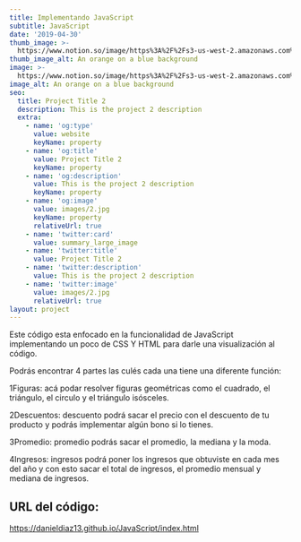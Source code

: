 ```yaml
---
title: Implementando JavaScript
subtitle: JavaScript
date: '2019-04-30'
thumb_image: >-
  https://www.notion.so/image/https%3A%2F%2Fs3-us-west-2.amazonaws.com%2Fsecure.notion-static.com%2F7d6a9cb3-920e-4806-b5e7-54536d772d11%2FCaptura_de_pantalla_2021-08-13_134910.png?id=24ec59c2-68e4-4343-ae61-a7c29f8d2963&table=block&spaceId=13328bea-cc89-4468-bfca-ebe605b88e65&width=1850&userId=514977c9-36d0-4e2d-886a-4c4d0a56974e&cache=v2
thumb_image_alt: An orange on a blue background
image: >-
  https://www.notion.so/image/https%3A%2F%2Fs3-us-west-2.amazonaws.com%2Fsecure.notion-static.com%2F79d9be1c-d306-40a7-b550-ec1353631d28%2FCaptura_de_pantalla_2021-08-13_134811.png?id=10a42be9-d4f3-4109-a6b3-beae862f489f&table=block&spaceId=13328bea-cc89-4468-bfca-ebe605b88e65&width=2470&userId=514977c9-36d0-4e2d-886a-4c4d0a56974e&cache=v2
image_alt: An orange on a blue background
seo:
  title: Project Title 2
  description: This is the project 2 description
  extra:
    - name: 'og:type'
      value: website
      keyName: property
    - name: 'og:title'
      value: Project Title 2
      keyName: property
    - name: 'og:description'
      value: This is the project 2 description
      keyName: property
    - name: 'og:image'
      value: images/2.jpg
      keyName: property
      relativeUrl: true
    - name: 'twitter:card'
      value: summary_large_image
    - name: 'twitter:title'
      value: Project Title 2
    - name: 'twitter:description'
      value: This is the project 2 description
    - name: 'twitter:image'
      value: images/2.jpg
      relativeUrl: true
layout: project
---
```

Este código esta enfocado en la funcionalidad de JavaScript implementando un poco de CSS Y HTML para darle una visualización al código.

Podrás encontrar 4 partes las culés cada una tiene una diferente función:

1Figuras: acá podar resolver figuras geométricas como el cuadrado, el triángulo, el circulo y el triángulo isósceles.

2Descuentos: descuento podrá sacar el precio con el descuento de tu producto y podrás implementar algún bono si lo tienes.

3Promedio: promedio podrás sacar el promedio, la mediana y la moda.

4Ingresos: ingresos podrá poner los ingresos que obtuviste en cada mes del año y con esto sacar el total de ingresos, el promedio mensual y mediana de ingresos.

## **URL del código:**

<https://danieldiaz13.github.io/JavaScript/index.html>
